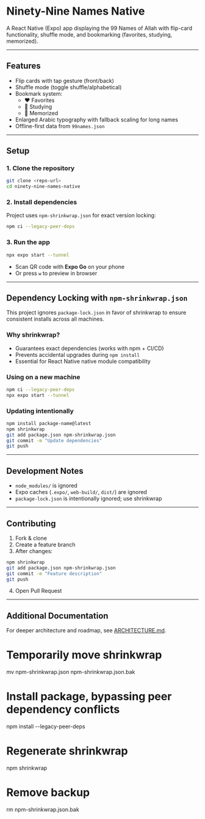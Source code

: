 # Ninety-Nine Names Native

A React Native (Expo) app displaying the 99 Names of Allah with flip-card functionality, shuffle mode, and bookmarking (favorites, studying, memorized).

---

## Features

- Flip cards with tap gesture (front/back)
- Shuffle mode (toggle shuffle/alphabetical)
- Bookmark system:
  - ❤️ Favorites
  - 📖 Studying
  - 🧠 Memorized
- Enlarged Arabic typography with fallback scaling for long names
- Offline-first data from `99names.json`

---

## Setup

### 1. Clone the repository
```bash
git clone <repo-url>
cd ninety-nine-names-native
```

### 2. Install dependencies
Project uses `npm-shrinkwrap.json` for exact version locking:
```bash
npm ci --legacy-peer-deps
```

### 3. Run the app
```bash
npx expo start --tunnel
```
- Scan QR code with **Expo Go** on your phone
- Or press `w` to preview in browser

---

## Dependency Locking with `npm-shrinkwrap.json`

This project ignores `package-lock.json` in favor of shrinkwrap to ensure consistent installs across all machines.

### Why shrinkwrap?
- Guarantees exact dependencies (works with npm + CI/CD)
- Prevents accidental upgrades during `npm install`
- Essential for React Native native module compatibility

### Using on a new machine
```bash
npm ci --legacy-peer-deps
npx expo start --tunnel
```

### Updating intentionally
```bash
npm install package-name@latest
npm shrinkwrap
git add package.json npm-shrinkwrap.json
git commit -m "Update dependencies"
git push
```

---

## Development Notes

- `node_modules/` is ignored
- Expo caches (`.expo/`, `web-build/`, `dist/`) are ignored
- `package-lock.json` is intentionally ignored; use shrinkwrap

---

## Contributing

1. Fork & clone
2. Create a feature branch
3. After changes:
```bash
npm shrinkwrap
git add package.json npm-shrinkwrap.json
git commit -m "Feature description"
git push
```
4. Open Pull Request

---

## Additional Documentation

For deeper architecture and roadmap, see [ARCHITECTURE.md](ARCHITECTURE.md).


# Temporarily move shrinkwrap
mv npm-shrinkwrap.json npm-shrinkwrap.json.bak

# Install package, bypassing peer dependency conflicts
npm install <package-name> --legacy-peer-deps

# Regenerate shrinkwrap
npm shrinkwrap

# Remove backup
rm npm-shrinkwrap.json.bak
